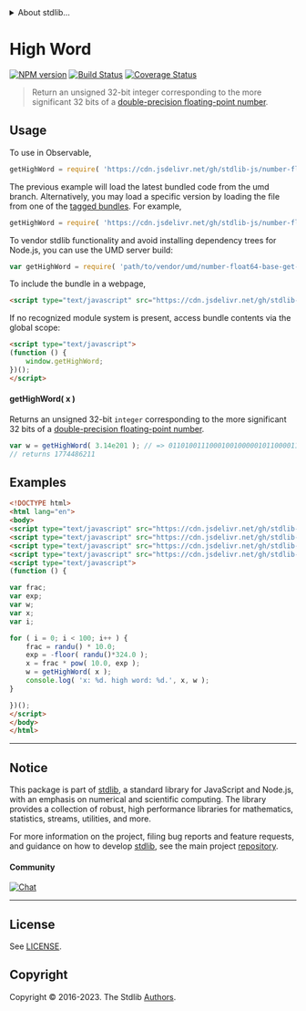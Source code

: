 <!--

@license Apache-2.0

Copyright (c) 2018 The Stdlib Authors.

Licensed under the Apache License, Version 2.0 (the "License");
you may not use this file except in compliance with the License.
You may obtain a copy of the License at

   http://www.apache.org/licenses/LICENSE-2.0

Unless required by applicable law or agreed to in writing, software
distributed under the License is distributed on an "AS IS" BASIS,
WITHOUT WARRANTIES OR CONDITIONS OF ANY KIND, either express or implied.
See the License for the specific language governing permissions and
limitations under the License.

-->


<details>
  <summary>
    About stdlib...
  </summary>
  <p>We believe in a future in which the web is a preferred environment for numerical computation. To help realize this future, we've built stdlib. stdlib is a standard library, with an emphasis on numerical and scientific computation, written in JavaScript (and C) for execution in browsers and in Node.js.</p>
  <p>The library is fully decomposable, being architected in such a way that you can swap out and mix and match APIs and functionality to cater to your exact preferences and use cases.</p>
  <p>When you use stdlib, you can be absolutely certain that you are using the most thorough, rigorous, well-written, studied, documented, tested, measured, and high-quality code out there.</p>
  <p>To join us in bringing numerical computing to the web, get started by checking us out on <a href="https://github.com/stdlib-js/stdlib">GitHub</a>, and please consider <a href="https://opencollective.com/stdlib">financially supporting stdlib</a>. We greatly appreciate your continued support!</p>
</details>

# High Word

[![NPM version][npm-image]][npm-url] [![Build Status][test-image]][test-url] [![Coverage Status][coverage-image]][coverage-url] <!-- [![dependencies][dependencies-image]][dependencies-url] -->

> Return an unsigned 32-bit integer corresponding to the more significant 32 bits of a [double-precision floating-point number][ieee754].



<section class="usage">

## Usage

To use in Observable,

```javascript
getHighWord = require( 'https://cdn.jsdelivr.net/gh/stdlib-js/number-float64-base-get-high-word@umd/browser.js' )
```
The previous example will load the latest bundled code from the umd branch. Alternatively, you may load a specific version by loading the file from one of the [tagged bundles](https://github.com/stdlib-js/number-float64-base-get-high-word/tags). For example,

```javascript
getHighWord = require( 'https://cdn.jsdelivr.net/gh/stdlib-js/number-float64-base-get-high-word@v0.1.1-umd/browser.js' )
```

To vendor stdlib functionality and avoid installing dependency trees for Node.js, you can use the UMD server build:

```javascript
var getHighWord = require( 'path/to/vendor/umd/number-float64-base-get-high-word/index.js' )
```

To include the bundle in a webpage,

```html
<script type="text/javascript" src="https://cdn.jsdelivr.net/gh/stdlib-js/number-float64-base-get-high-word@umd/browser.js"></script>
```

If no recognized module system is present, access bundle contents via the global scope:

```html
<script type="text/javascript">
(function () {
    window.getHighWord;
})();
</script>
```

#### getHighWord( x )

Returns an unsigned 32-bit `integer` corresponding to the more significant 32 bits of a [double-precision floating-point number][ieee754].

```javascript
var w = getHighWord( 3.14e201 ); // => 01101001110001001000001011000011
// returns 1774486211
```

</section>

<!-- /.usage -->

<section class="examples">

## Examples

<!-- eslint no-undef: "error" -->

```html
<!DOCTYPE html>
<html lang="en">
<body>
<script type="text/javascript" src="https://cdn.jsdelivr.net/gh/stdlib-js/math-base-special-floor@umd/browser.js"></script>
<script type="text/javascript" src="https://cdn.jsdelivr.net/gh/stdlib-js/random-base-randu@umd/browser.js"></script>
<script type="text/javascript" src="https://cdn.jsdelivr.net/gh/stdlib-js/math-base-special-pow@umd/browser.js"></script>
<script type="text/javascript" src="https://cdn.jsdelivr.net/gh/stdlib-js/number-float64-base-get-high-word@umd/browser.js"></script>
<script type="text/javascript">
(function () {

var frac;
var exp;
var w;
var x;
var i;

for ( i = 0; i < 100; i++ ) {
    frac = randu() * 10.0;
    exp = -floor( randu()*324.0 );
    x = frac * pow( 10.0, exp );
    w = getHighWord( x );
    console.log( 'x: %d. high word: %d.', x, w );
}

})();
</script>
</body>
</html>
```

</section>

<!-- /.examples -->

<!-- C interface documentation. -->



<!-- Section for related `stdlib` packages. Do not manually edit this section, as it is automatically populated. -->

<section class="related">

</section>

<!-- /.related -->

<!-- Section for all links. Make sure to keep an empty line after the `section` element and another before the `/section` close. -->


<section class="main-repo" >

* * *

## Notice

This package is part of [stdlib][stdlib], a standard library for JavaScript and Node.js, with an emphasis on numerical and scientific computing. The library provides a collection of robust, high performance libraries for mathematics, statistics, streams, utilities, and more.

For more information on the project, filing bug reports and feature requests, and guidance on how to develop [stdlib][stdlib], see the main project [repository][stdlib].

#### Community

[![Chat][chat-image]][chat-url]

---

## License

See [LICENSE][stdlib-license].


## Copyright

Copyright &copy; 2016-2023. The Stdlib [Authors][stdlib-authors].

</section>

<!-- /.stdlib -->

<!-- Section for all links. Make sure to keep an empty line after the `section` element and another before the `/section` close. -->

<section class="links">

[npm-image]: http://img.shields.io/npm/v/@stdlib/number-float64-base-get-high-word.svg
[npm-url]: https://npmjs.org/package/@stdlib/number-float64-base-get-high-word

[test-image]: https://github.com/stdlib-js/number-float64-base-get-high-word/actions/workflows/test.yml/badge.svg?branch=v0.1.1
[test-url]: https://github.com/stdlib-js/number-float64-base-get-high-word/actions/workflows/test.yml?query=branch:v0.1.1

[coverage-image]: https://img.shields.io/codecov/c/github/stdlib-js/number-float64-base-get-high-word/main.svg
[coverage-url]: https://codecov.io/github/stdlib-js/number-float64-base-get-high-word?branch=main

<!--

[dependencies-image]: https://img.shields.io/david/stdlib-js/number-float64-base-get-high-word.svg
[dependencies-url]: https://david-dm.org/stdlib-js/number-float64-base-get-high-word/main

-->

[chat-image]: https://img.shields.io/gitter/room/stdlib-js/stdlib.svg
[chat-url]: https://app.gitter.im/#/room/#stdlib-js_stdlib:gitter.im

[stdlib]: https://github.com/stdlib-js/stdlib

[stdlib-authors]: https://github.com/stdlib-js/stdlib/graphs/contributors

[umd]: https://github.com/umdjs/umd
[es-module]: https://developer.mozilla.org/en-US/docs/Web/JavaScript/Guide/Modules

[deno-url]: https://github.com/stdlib-js/number-float64-base-get-high-word/tree/deno
[umd-url]: https://github.com/stdlib-js/number-float64-base-get-high-word/tree/umd
[esm-url]: https://github.com/stdlib-js/number-float64-base-get-high-word/tree/esm
[branches-url]: https://github.com/stdlib-js/number-float64-base-get-high-word/blob/main/branches.md

[stdlib-license]: https://raw.githubusercontent.com/stdlib-js/number-float64-base-get-high-word/main/LICENSE

[ieee754]: https://en.wikipedia.org/wiki/IEEE_754-1985

</section>

<!-- /.links -->
